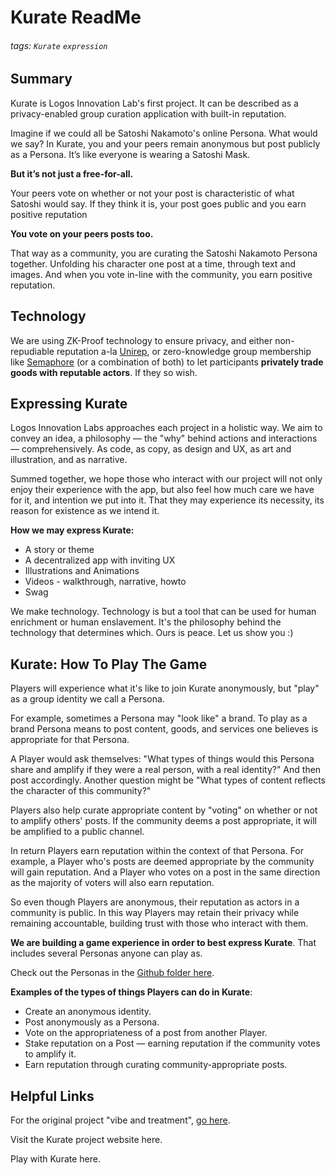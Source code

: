 # Kurate ReadMe
###### tags: `Kurate` `expression`

## Summary
Kurate is Logos Innovation Lab's first project. It can be described as a privacy-enabled group curation application with built-in reputation. 

Imagine if we could all be Satoshi Nakamoto's online Persona. What would we say? In Kurate, you and your peers remain anonymous but post publicly as a Persona. It’s like everyone is wearing a Satoshi Mask.

**But it’s not just a free-for-all.**

Your peers vote on whether or not your post is characteristic of what Satoshi would say. If they think it is, your post goes public and you earn positive reputation

**You vote on your peers posts too.**

That way as a community, you are curating the Satoshi Nakamoto Persona together. Unfolding his character one post at a time, through text and images. And when you vote in-line with the community, you earn positive reputation.

## Technology
We are using ZK-Proof technology to ensure privacy, and either non-repudiable reputation a-la [Unirep](https://medium.com/privacy-scaling-explorations/unirep-a-private-and-non-repudiable-reputation-system-7fb5c6478549), or zero-knowledge group membership like [Semaphore](https://semaphore.appliedzkp.org/) (or a combination of both) to let participants **privately trade goods with reputable actors**. If they so wish.

## Expressing Kurate
Logos Innovation Labs approaches each project in a holistic way. We aim to convey an idea, a philosophy — the "why" behind actions and interactions — comprehensively. As code, as copy, as design and UX, as art and illustration, and as narrative. 

Summed together, we hope those who interact with our project will not only enjoy their experience with the app, but also feel how much care we have for it, and intention we put into it. That they may experience its necessity, its reason for existence as we intend it.

**How we may express Kurate:**
- A story or theme
- A decentralized app with inviting UX
- Illustrations and Animations
- Videos - walkthrough, narrative, howto
- Swag

We make technology. Technology is but a tool that can be used for human enrichment or human enslavement. It's the philosophy behind the technology that determines which. Ours is peace. Let us show you :)

## Kurate: How To Play The Game
Players will experience what it's like to join Kurate anonymously, but "play" as a group identity we call a Persona. 

For example, sometimes a Persona may "look like" a brand.  To play as a brand Persona means to post content, goods, and services one believes is appropriate for that Persona. 

A Player would ask themselves: "What types of things would this Persona share and amplify if they were a real person, with a real identity?" And then post accordingly. Another question might be "What types of content reflects the character of this community?"

Players also help curate appropriate content by "voting" on whether or not to amplify others' posts. If the community deems a post appropriate, it will be amplified to a public channel.

In return Players earn reputation within the context of that Persona. For example, a Player who's posts are deemed appropriate by the community will gain reputation. And a Player who votes on a post in the same direction as the majority of voters will also earn reputation.

So even though Players are anonymous, their reputation as actors in a community is public. In this way Players may retain their privacy while remaining accountable, building trust with those who interact with them.

**We are building a game experience in order to best express Kurate**. That includes several Personas anyone can play as.

Check out the Personas in the [Github folder here](https://github.com/logos-innovation-lab/Kurate-expression/tree/Main/Personas).

**Examples of the types of things Players can do in Kurate**:
- Create an anonymous identity.
- Post anonymously as a Persona.
- Vote on the appropriateness of a post from another Player.
- Stake reputation on a Post — earning reputation if the community votes to amplify it.
- Earn reputation through curating community-appropriate posts.

## Helpful Links
For the original project "vibe and treatment", [go here](https://github.com/logos-innovation-lab/Kurate-expression/blob/Main/A%20Game%20Called%20%20Kurate:%20Original%20Vibe%20And%20Treatment.).

Visit the Kurate project website here.

Play with Kurate here.